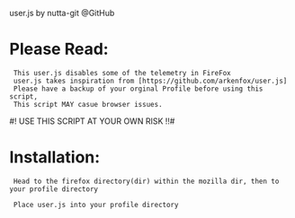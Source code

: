 user.js by nutta-git @GitHub

# Please Read:
     This user.js disables some of the telemetry in FireFox
     user.js takes inspiration from [https://github.com/arkenfox/user.js] 
     Please have a backup of your orginal Profile before using this script,
     This script MAY casue browser issues. 

#! USE THIS SCRIPT AT YOUR OWN RISK !!#
  



# Installation:
  
     Head to the firefox directory(dir) within the mozilla dir, then to your profile directory 
  
     Place user.js into your profile directory
  
  
